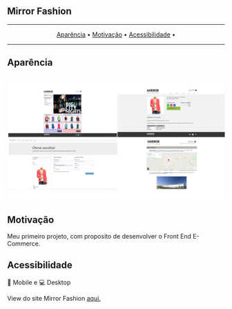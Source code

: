 ## Mirror Fashion 

-------
<p align="center">
    <a href="#aparência">Aparência</a> &bull;
    <a href="#Motivação">Motivação</a> &bull;
    <a href="#Acessibilidade">Acessibilidade</a> &bull;
</p>

-------

## Aparência

<h3 align="center">
  <img src="/appearance/ScreenShotPages.jpg" alt="Marvel Screens" />
</h3>

## Motivação

Meu primeiro projeto, com proposito de desenvolver o Front End E-Commerce.


## Acessibilidade

:iphone: Mobile e :computer: Desktop

View do site Mirror Fashion <a href="https://fariasmateuss.github.io/mirror_fashion/"> aqui.</a>